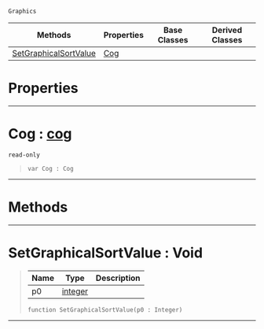  `Graphics`

|Methods|Properties|Base Classes|Derived Classes|
|---|---|---|---|
|[ SetGraphicalSortValue](https://plasmaengine.github.io/PlasmaDocs/Plasma1/C++/code_reference/class_reference/graphicalentry.md#setgraphicalsortvalue-vo)|[ Cog](https://plasmaengine.github.io/PlasmaDocs/Plasma1/C++/code_reference/class_reference/graphicalentry.md#cog-plasma-engine-document)| | |


 #  Properties


---  
 #  Cog : [cog](https://plasmaengine.github.io/PlasmaDocs/Plasma1/C++/code_reference/class_reference/cog.md)

 `read-only`

> 
> ``` lang=cpp, name=Lightning
> var Cog : Cog


---  
 #  Methods


---  
 #  SetGraphicalSortValue : Void

> 
> |Name|Type|Description|
> |---|---|---|
> |p0|[integer](https://plasmaengine.github.io/PlasmaDocs/Plasma1/C++/code_reference/lightning_base_types/integer.md)| |
> ``` lang=cpp, name=Lightning
> function SetGraphicalSortValue(p0 : Integer)
> ``` 


---  
 

 